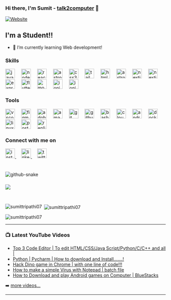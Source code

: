 ### Hi there, I'm Sumit - [talk2computer][website] 👋

[![Website](https://img.shields.io/youtube/channel/subscribers/UCGt6YxqAddqOfNOKyrYB9Ug?color=red&label=talk2computer&style=social)](https://www.youtube.com/channel/UCGt6YxqAddqOfNOKyrYB9Ug)


## I'm a Student!!

- 🌱 I’m currently learning Web development!


### Skills
<div align="left">
  <img src="https://skillicons.dev/icons?i=js" height="30" alt="javascript logo"  />
  <img width="12"  />
  <img src="https://skillicons.dev/icons?i=nodejs" height="30" alt="nodejs logo"  />
  <img width="12"  />
  <img src="https://skillicons.dev/icons?i=react" height="30" alt="react logo"  />
  <img width="12"  />
  <img src="https://skillicons.dev/icons?i=redux" height="30" alt="astro logo"  />
  <img width="12"  />
  <img src="https://skillicons.dev/icons?i=css" height="30" alt="css3 logo"  />
  <img width="12"  />
  <img src="https://skillicons.dev/icons?i=tailwind" height="30" alt="tailwindcss logo"  />
  <img width="12"  />
  <img src="https://skillicons.dev/icons?i=html" height="30" alt="html5 logo"  />
  <img width="12"  />
  <img src="https://skillicons.dev/icons?i=astro" height="30" alt="astro logo"  />
  <img width="12"  />
  <img src="https://skillicons.dev/icons?i=nextjs" height="30" alt="nextjs logo"  />
  <img width="12"  />
  <img src="https://skillicons.dev/icons?i=svelte" height="30" alt="nextjs logo"  />
  <img width="12"  />
  <img src="https://skillicons.dev/icons?i=express" height="30" alt="express logo"  />
  <img width="12"  />
  <img src="https://skillicons.dev/icons?i=flutter" height="30" alt="flutter logo"  />
  <img width="12"  />
  <img src="https://skillicons.dev/icons?i=mongodb" height="30" alt="mongodb logo"  />
  <img width="12"  />
  <img src="https://cdn.simpleicons.org/ionic/3880FF" height="30" alt="ionic logo"  />
   <img width="12"  />
  <img src="https://skillicons.dev/icons?i=firebase" height="30" alt="ionic logo"  />
</div>

###
### Tools
<div align="left">
  <img src="https://skillicons.dev/icons?i=vscode" height="30" alt="vscode logo"  />
  <img width="12"  />
  <img src="https://skillicons.dev/icons?i=figma" height="30" alt="figma logo"  />
  <img width="12"  />
  <img src="https://cdn.simpleicons.org/adobephotoshop/31A8FF" height="30" alt="adobephotoshop logo"  />
  <img width="12"  />
  <img src="https://skillicons.dev/icons?i=aws" height="30" alt="amazonwebservices logo"  />
  <img width="12"  />
  <img src="https://skillicons.dev/icons?i=git" height="30" alt="git logo"  />
  <img width="12"  />
  <img src="https://skillicons.dev/icons?i=github" height="30" alt="github logo"  />
  <img width="12"  />
  <img src="https://skillicons.dev/icons?i=bash" height="30" alt="bash logo"  />
  <img width="12"  />
  <img src="https://skillicons.dev/icons?i=cloudflare" height="30" alt="cloudflare logo"  />
  <img width="12"  />
  <img src="https://skillicons.dev/icons?i=androidstudio" height="30" alt="androidstudio logo"  />
  <img width="12"  />
  <img src="https://skillicons.dev/icons?i=docker" height="30" alt="docker logo"  />
  <img width="12"  />
  <img src="https://skillicons.dev/icons?i=linux" height="30" alt="linux logo"  />
  <img width="12"  />
  <img src="https://skillicons.dev/icons?i=postman" height="30" alt="postman logo"  />
  <img width="12"  />
  <img src="https://skillicons.dev/icons?i=replit" height="30" alt="replit logo"  />
</div>

###
### Connect with me  on
<div align="left">
  <a href="https://www.instagram.com/rohitk.06" target="_blank">
  <img src="https://skillicons.dev/icons?i=instagram" height="30" alt="instagram logo"  />
  </a>
  <img width="12"  />
  <a href="https://www.linkedin.com/in/rohit-kushwaha-339978209/" target="_blank">
  <img src="https://skillicons.dev/icons?i=linkedin" height="30" alt="linkedin logo"  />
  </a>
  <img width="12"  />
  <a href="https://twitter.com/rohitk_06" target="_blank">
  <img src="https://skillicons.dev/icons?i=twitter" height="30" alt="twitter logo"  />
  </a>
</div>

###

<br clear="both">

<picture>
  <source media="(prefers-color-scheme: dark)" srcset="https://raw.githubusercontent.com/Sumittripathi07/Sumittripathi07/output/github-snake-dark.svg" />
  <source media="(prefers-color-scheme: light)" srcset="https://raw.githubusercontent.com/Sumittripathi07/Sumittripathi07/output/github-snake.svg" />
  <img alt="github-snake" src="https://raw.githubusercontent.com/Sumittripathi07/Sumittripathi07/output/github-snake.svg" />
</picture>

###

[![](https://visitcount.itsvg.in/api?id=DevRohit06&label=Profile%20Views&color=12&pretty=false)](https://visitcount.itsvg.in)

<br />
<p><img align="left" src="https://github-readme-stats.vercel.app/api/top-langs?username=sumittripathi07&show_icons=true&locale=en&layout=compact" alt="sumittripathi07" /></p>

<p>&nbsp;<img align="center" src="https://github-readme-stats.vercel.app/api?username=sumittripathi07&show_icons=true&locale=en" alt="sumittripathi07" /></p>

<p><img align="center" src="https://github-readme-streak-stats.herokuapp.com/?user=sumittripathi07&" alt="sumittripathi07" /></p>



---

### 📺 Latest YouTube Videos

<!-- YOUTUBE:START -->
- [Top 3 Code Editor | To edit HTML/CSS/Java Script/Python/C/C++ and all |](https://youtu.be/6i_iYOPZrNs)
- [Python | Pycharm | How to download and Install....…!](https://www.youtube.com/watch?v=ynrJzxQmL4I&t=25s)
- [Hack Dino game in Chrome | with one line of code!!!](https://www.youtube.com/watch?v=FNUNvl4C1XU)
- [How to make a simple Virus with Notepad | batch file](https://www.youtube.com/watch?v=rejaKrpWB0U)
- [How to Download and play Android games on Computer | BlueStacks](https://www.youtube.com/watch?v=S8WFjrlIYY0&t=17s)
<!-- YOUTUBE:END -->

➡️ [more videos...](https://www.youtube.com/channel/UCGt6YxqAddqOfNOKyrYB9Ug)

---



[website]: https://www.youtube.com/channel/UCGt6YxqAddqOfNOKyrYB9Ug
[YouTube]: https://www.youtube.com/channel/UCGt6YxqAddqOfNOKyrYB9Ug
[instagram]: https://www.instagram.com/sumittripathi07/
[linkedin]: https://www.linkedin.com/in/sumit-tripathi-932bb31b5/


